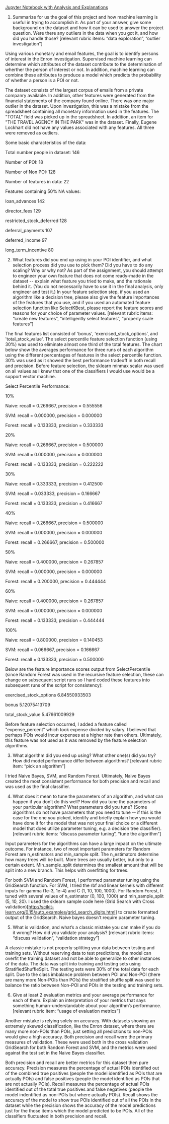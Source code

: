 [Jupyter Notebook with Analysis and Explanations](https://github.com/yaskyj/machine-learning/blob/master/final_project/Enron%20Dataset%20Exploration.ipynb)
1. Summarize for us the goal of this project and how machine learning is useful in trying to accomplish it. As part of your answer, give some background on the dataset and how it can be used to answer the project question. Were there any outliers in the data when you got it, and how did you handle those?  [relevant rubric items: “data exploration”, “outlier investigation”]

Using various monetary and email features, the goal is to identify persons of interest in the Enron investigation. Supervised machine learning can determine which attributes of the dataset contribute to the determination of wherther the person of interest or not. In addition, machine learning can combine these attributes to produce a model which predicts the probability of whether a person is a POI or not.

The dataset consists of the largest corpus of emails from a private companry available. In addition, other features were generated from the financial statements of the company found online. There was one major outlier in the dataset. Upon investigation, this was a mistake from the spreadsheet containing all monetary information used in the features. The "TOTAL" field was picked up in the spreadsheet. In addition, an item for "THE TRAVEL AGENCY IN THE PARK" was in the dataset. Finally, Eugene Lockhart did not have any values associated with any features. All three were removed as outliers. 

Some basic characteristics of the data:

Total number people in dataset: 146

Number of POI: 18

Number of Non POI: 128

Number of features in data: 22

Features containing 50% NA values:

loan_advances 142

director_fees 129

restricted_stock_deferred 128

deferral_payments 107

deferred_income 97

long_term_incentive 80


2. What features did you end up using in your POI identifier, and what selection process did you use to pick them? Did you have to do any scaling? Why or why not? As part of the assignment, you should attempt to engineer your own feature that does not come ready-made in the dataset -- explain what feature you tried to make, and the rationale behind it. (You do not necessarily have to use it in the final analysis, only engineer and test it.) In your feature selection step, if you used an algorithm like a decision tree, please also give the feature importances of the features that you use, and if you used an automated feature selection function like SelectKBest, please report the feature scores and reasons for your choice of parameter values.  [relevant rubric items: “create new features”, “intelligently select features”, “properly scale features”]

The final features list consisted of 'bonus', 'exercised_stock_options', and 'total_stock_value'. The select percentile feature selection function (using 30%) was used to eliminate almost one third of the total features. The chart below show the averages performance for three runs of each algorithm using the different percentages of features in the select percentile function. 30% was used as it showed the best performance tradeoff in both recall and precision. Before feature selection, the sklearn minmax scalar was used on all values as I knew that one of the classifiers I would use would be a support vector machine.

Select Percentile Performance:

10%

Naive: recall = 0.266667, precision = 0.555556

SVM: recall = 0.000000, precision = 0.000000

Forest: recall = 0.133333, precision = 0.333333

20%

Naive: recall = 0.266667, precision = 0.500000

SVM: recall = 0.000000, precision = 0.000000

Forest: recall = 0.133333, precision = 0.222222

30%

Naive: recall = 0.333333, precision = 0.412500

SVM: recall = 0.033333, precision = 0.166667

Forest: recall = 0.133333, precision = 0.416667

40%

Naive: recall = 0.266667, precision = 0.500000

SVM: recall = 0.000000, precision = 0.000000

Forest: recall = 0.266667, precision = 0.500000

50%

Naive: recall = 0.400000, precision = 0.267857

SVM: recall = 0.000000, precision = 0.000000

Forest: recall = 0.200000, precision = 0.444444

60%

Naive: recall = 0.400000, precision = 0.267857

SVM: recall = 0.000000, precision = 0.000000

Forest: recall = 0.133333, precision = 0.444444

100%

Naive: recall = 0.800000, precision = 0.140453

SVM: recall = 0.066667, precision = 0.166667

Forest: recall = 0.133333, precision = 0.500000

Below are the feature importance scores output from SelectPercentile (since Random Forest was used in the recursive feature selection, these can change on subsequent script runs so I hard coded these features into subsequent runs of the script for consistency):

exercised_stock_options 6.84550933503

bonus 5.12075413709

total_stock_value 5.47661009929

Before feature selection occurred, I added a feature called "expense_percent" which took expense divided by salary. I believed that perhaps POIs would incur expenses at a higher rate than others. Ultimately, this feature was not used as it was removed by the feature selection algorithms.

3. What algorithm did you end up using? What other one(s) did you try? How did model performance differ between algorithms?  [relevant rubric item: “pick an algorithm”]

I tried Naive Bayes, SVM, and Random Forest. Ultimately, Naive Bayes created the most consistent performance for both precision and recall and was used as the final classifier.

4. What does it mean to tune the parameters of an algorithm, and what can happen if you don’t do this well?  How did you tune the parameters of your particular algorithm? What parameters did you tune? (Some algorithms do not have parameters that you need to tune -- if this is the case for the one you picked, identify and briefly explain how you would have done it for the model that was not your final choice or a different model that does utilize parameter tuning, e.g. a decision tree classifier).  [relevant rubric items: “discuss parameter tuning”, “tune the algorithm”]

Input parameters for the algorithms can have a large impact on the ultimate outcome. For instance, two of most important parameters for Random Forest are n_estimators and min_sample split. The n_estimators determine how many trees will be built. More trees are usually better, but only to a certain extent. Min_sample_split determines the smallest amount that will be split into a new branch. This helps with overfitting for trees.

For both SVM and Random Forest, I performed parameter tuning using the GridSearch function. For SVM, I tried the rbf and linear kernels with different inputs for gamma (1e-3, 1e-4) and C (1, 10, 100, 1000). For Random Forest, I tuned with several values of n_estimator (0, 100, 1000) and min_sample_split (5, 10, 20). I used the sklearn sample code here (Grid Search with Cross validation)[http://scikit-learn.org/0.15/auto_examples/grid_search_digits.html] to create formatted output of the GridSearch. Naive bayes doesn't require parameter tuning.

5. What is validation, and what’s a classic mistake you can make if you do it wrong? How did you validate your analysis?  [relevant rubric items: “discuss validation”, “validation strategy”]

A classic mistake is not properly splitting your data between testing and training sets. Without reserving data to test predictions, the model can overfit the training dataset and not be able to generalize to other instances of the data. The data was split into training and testing sets using StratifiedShuffleSplit. The testing sets were 30% of the total data for each split. Due to the class imbalance problem between POI and Non-POI (there are many more Non-POIs than POIs) the stratified shuffle split was used to balance the ratio between Non-POI and POIs in the testing and training sets.

6. Give at least 2 evaluation metrics and your average performance for each of them.  Explain an interpretation of your metrics that says something human-understandable about your algorithm’s performance. [relevant rubric item: “usage of evaluation metrics”]

Another mistake is relying solely on accuracy. With datasets showing an extremely skewed classification, like the Enron dataset, where there are many more non-POIs than POIs, just setting all predictions to non-POIs would give a high accuracy. Both precision and recall were the primary measures of validation. These were used both in the cross validation GridSearch for both Random Forest and SVM, and the metrics were used against the test set in the Naive Bayes classifier.

Both precision and recall are better metrics for this dataset then pure accuracy. Precision measures the percentage of actual POIs identified out of the combined true positives (people the model identified as POIs that are actually POIs) and false positives (people the model identified as POIs that are not actually POIs). Recall measures the percentage of actual POIs identified out of the total true positives and false negatives (people the model indentified as non-POIs but where actually POIs). Recall shows the accuracy of the model to show true POIs identified out of all the POIs in the dataset while the precision shows the accuracy of the model predictions just for the those items which the model predicted to be POIs. All of the classifiers fluctuated in both precision and recall.